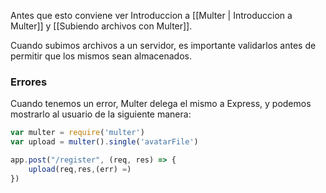 Antes que esto conviene ver Introduccion a [[Multer | Introduccion a Multer]] y [[Subiendo archivos con Multer]].

Cuando subimos archivos a un servidor, es importante validarlos antes de permitir que los mismos sean almacenados.

### Errores

Cuando tenemos un error, Multer delega el mismo a Express, y podemos mostrarlo al usuario de la siguiente manera:

```js
var multer = require('multer')
var upload = multer().single('avatarFile')

app.post("/register", (req, res) => {
	upload(req,res,(err) =)
})
```